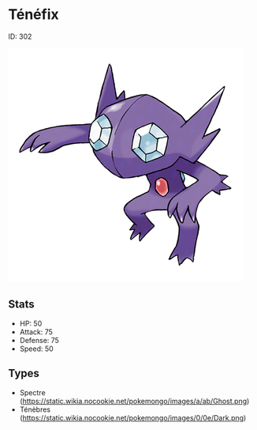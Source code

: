 # Ténéfix


ID: 302

![](https://raw.githubusercontent.com/PokeAPI/sprites/master/sprites/pokemon/other/official-artwork/302.png "Ténéfix")

## Stats


 - HP: 50
 - Attack: 75
 - Defense: 75
 - Speed: 50

## Types


 - Spectre (https://static.wikia.nocookie.net/pokemongo/images/a/ab/Ghost.png)
 - Ténèbres (https://static.wikia.nocookie.net/pokemongo/images/0/0e/Dark.png)
